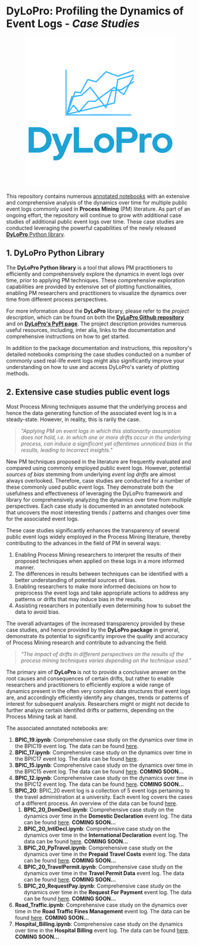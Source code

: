 # __DyLoPro: Profiling the Dynamics of Event Logs - *Case Studies*__ 

<p align="center">
  <img src="https://raw.githubusercontent.com/BrechtWts/DyLoPro/master/DyLoPro.png" alt="DyLoPro logo" width="400" height="400">
</p>

This repository contains numerous [annotated notebooks](#2-extensive-case-studies-public-event-logs) with an extensive and comprehensive analysis of the dynamics over time for multiple public event logs commonly used in **Process Mining** (PM) literature. As part of an ongoing effort, the repository will continue to grow with additional case studies of additional public event logs over time. These case studies are conducted leveraging the powerful capabilities of the newly released [__DyLoPro__ Python library](#1-dylopro-python-library). 

## __1. DyLoPro Python Library__
The __DyLoPro Python library__ is a tool that allows PM practitioners to efficiently and comprehensively explore the dynamics in event logs over time, prior to applying PM techniques. These comprehensive exploration capabilities are provided by extensive set of plotting functionalities, enabling PM researchers and practitioners to visualize the dynamics over time from different process perspectives.

<!-- _"DyLoPro is a comprehensive visual analytics framework designed to explore event log dynamics over time. DyLoPro’s comprehensiveness is achieved through the incorporation of the main process perspectives - the control-flow, data (including resources) and performance, along two orthogonal dimensions of log concepts and representation types. It incorporates six log concepts to capture all essential information from event logs, including variants and directly-follows relations for the control-flow perspective, and categorical and numeric case and event features for the data perspective. These six log concepts can be represented using five representation types, including four performance-oriented ones (throughput time, number of events per case, outcome, and directly-follows-relations’ performance) and one generic type. With this two-dimensional approach, end users can gain a nuanced and holistic view of event log dynamics, efficiently identifying patterns, temporary or permanent changes, and trends of interest from multiple perspectives. Upon identification, they can further analyze these patterns and trends, ultimately leading to more appropriate application of downstream process mining techniques."_ -->
For more information about the __DyLoPro__ library, please refer to the *project description*, which can be found on both the [**DyLoPro Github repository**](https://github.com/BrechtWts/DyLoPro) and on [**DyLoPro's PyPI page**](https://pypi.org/project/DyLoPro). The project description provides numerous useful resources, including, inter alia, links to the documentation and comprehensive instructions on how to get started. 

In addition to the package documentation and instructions, this repository's detailed notebooks comprising the case studies conducted on a number of commonly used real-life event logs might also significantly improve your understanding on how to use and access DyLoPro's variety of plotting methods.

<!-- All of __DyLoPro__'s plotting methods construct time series by deriving real-valued measures for a choronologically ordered set of sublogs. This chronologically ordered set of sublogs is constructed by: 
1. Defining the `frequency` parameter, that determines the frequency by which the observations are grouped. E.g. for the BPIC19 case study, for all visualizations, we use the default `frequency='weekly'`. As such, the time period covered by the entire event log is subdivided into a chronologically ordered set of weekly time intervals. 
1. Defining the `case_assignment` parameter, that determines the condition upon which each case is assigned to one of these equal-length time intervals. E.g. for the BPIC19 case study, for all visualizations, we use the default `case_assignment='first_event'`. As such, each case is assigned to the time interval in which it first event occurs.

Consequently, e.g. for the BPIC19 case study with `frequency='weekly'` and `case_assignment='first_event'`, each case is assigned to the 1-week time interval in which its first event occurs and hence each sublog will consist of all cases that were initialized in one particular week.  -->


## __2. Extensive case studies public event logs__ 

Most Process Mining techniques assume that the underlying process and hence the data generating function of the associated event log is in a steady-state. However, in reality, this is rarily the case. 
>_"Applying PM on event logs in which this stationarity assumption does not hold, i.e. in which one or more drifts occur in the underlying process, can induce a significant yet oftentimes unnoticed bias in the results, leading to incorrect insights."_

New PM techniques proposed in the literature are frequently evaluated and compared using commonly employed public event logs. However, potential *sources of bias* stemming from underlying *event log drifts* are almost always overlooked. Therefore, case studies are conducted for a number of these commonly used public event logs. They demonstrate both the usefulness and effectiveness of leveraging the DyLoPro framework and library for comprehensively analyzing the dynamics over time from multiple perspectives. Each case study is documented in an annotated notebook that uncovers the most interesting trends / patterns and changes over time for the associated event logs. 

These case studies significantly enhances the transparency of several public event logs widely employed in the Process Mining literature, thereby contributing to the advances in the field of PM in several ways: 
1. Enabling Process Mining researchers to interpret the results of their proposed techniques when applied on these logs in a more informed manner. 
1. The differences in results between techniques can be identified with a better understanding of potential sources of bias.
1. Enabling researchers to make more informed decisions on how to preprocess the event logs and take appropriate actions to address any patterns or drifts that may induce bias in the results.
1. Assisting researchers in potentially even determining how to subset the data to avoid bias.

The overall advantages of the increased transparency provided by these case studies, and hence provided by the __DyLoPro package__ in general, demonstrate its potential to significantly improve the quality and accuracy of Process Mining research and contribute to advancing the field.

>_"The impact of drifts in different perspectives on the results of the process mining techniques varies depending on the technique used."_

The primary aim of __DyLoPro__ is not to provide a conclusive answer on the root causes and consequences of certain drifts, but rather to enable researchers and practitioners to efficiently explore a wide range of dynamics present in the often very complex data structures that event logs are, and accordingly efficiently identify any changes, trends or patterns of interest for subsequent analysis. Researchers might or might not decide to further analyze certain identifed drifts or patterns, depending on the Process Mining task at hand. 

The associated annotated notebooks are: 

1. __BPIC_19.ipynb__: Comprehensive case study on the dynamics over time in the BPIC19 event log. The data can be found [here](https://doi.org/10.4121/uuid:d06aff4b-79f0-45e6-8ec8-e19730c248f1).
1. __BPIC_17.ipynb__: Comprehensive case study on the dynamics over time in the BPIC17 event log. The data can be found [here](https://doi.org/10.4121/uuid:5f3067df-f10b-45da-b98b-86ae4c7a310b).
1. __BPIC_15.ipynb__: Comprehensive case study on the dynamics over time in the BPIC15 event log. The data can be found [here](https://doi.org/10.4121/uuid:31a308ef-c844-48da-948c-305d167a0ec1). __COMING SOON...__
1. __BPIC_12.ipynb__: Comprehensive case study on the dynamics over time in the BPIC12 event log. The data can be found [here](https://doi.org/10.4121/uuid:3926db30-f712-4394-aebc-75976070e91f). __COMING SOON...__
1. __BPIC_20__: BPIC_20 event log is a collection of 5 event logs pertaining to the travel administration at a university. Each event log covers the cases of a different process. An overview of the data can be found [here](https://doi.org/10.4121/uuid:52fb97d4-4588-43c9-9d04-3604d4613b51).
    1. __BPIC_20_DomDecl.ipynb__: Comprehensive case study on the dynamics over time in the __Domestic Declaration__ event log. The data can be found [here](https://doi.org/10.4121/uuid:3f422315-ed9d-4882-891f-e180b5b4feb5). __COMING SOON...__
    1. __BPIC_20_IntlDecl.ipynb__: Comprehensive case study on the dynamics over time in the __International Declaration__ event log. The data can be found [here](https://doi.org/10.4121/uuid:2bbf8f6a-fc50-48eb-aa9e-c4ea5ef7e8c5). __COMING SOON...__
    1. __BPIC_20_PpTravel.ipynb__: Comprehensive case study on the dynamics over time in the __Prepaid Travel Costs__ event log. The data can be found [here](https://doi.org/10.4121/uuid:5d2fe5e1-f91f-4a3b-ad9b-9e4126870165). __COMING SOON...__
    1. __BPIC_20_TravelPermit.ipynb__: Comprehensive case study on the dynamics over time in the __Travel Permit Data__ event log. The data can be found [here](https://doi.org/10.4121/uuid:ea03d361-a7cd-4f5e-83d8-5fbdf0362550). __COMING SOON...__
    1. __BPIC_20_RequestPay.ipynb__: Comprehensive case study on the dynamics over time in the __Request For Payment__ event log. The data can be found [here](https://doi.org/10.4121/uuid:895b26fb-6f25-46eb-9e48-0dca26fcd030). __COMING SOON...__
1. __Road_Traffic.ipynb__: Comprehensive case study on the dynamics over time in the __Road Traffic Fines Management__ event log. The data can be found [here](https://doi.org/10.4121/uuid:270fd440-1057-4fb9-89a9-b699b47990f5). __COMING SOON...__
1. __Hospital_Billing.ipynb__: Comprehensive case study on the dynamics over time in the __Hospital Billing__ event log. The data can be found [here](https://doi.org/10.4121/uuid:76c46b83-c930-4798-a1c9-4be94dfeb741). __COMING SOON...__
